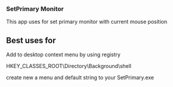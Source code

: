 ### SetPrimary Monitor

This app uses for set primary monitor with current mouse position

## Best uses for 

Add to desktop context menu by using registry 

HKEY_CLASSES_ROOT\Directory\Background\shell

create new a menu and default string to your SetPrimary.exe